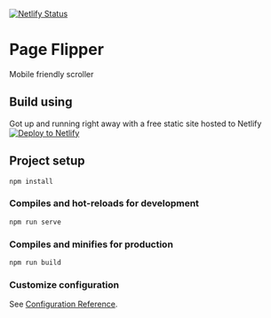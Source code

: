 [![Netlify Status](https://api.netlify.com/api/v1/badges/73e20f7e-2cb6-4daa-a100-84841039ba63/deploy-status)](https://app.netlify.com/sites/page-flipper/deploys)

# Page Flipper

Mobile friendly scroller

## Build using

Got up and running right away with a free static site hosted to Netlify
[![Deploy to Netlify](https://www.netlify.com/img/deploy/button.svg)](https://app.netlify.com/start/deploy?repository=https://github.com/Tocseoj/gluten-free-starter)

## Project setup

```
npm install
```

### Compiles and hot-reloads for development

```
npm run serve
```

### Compiles and minifies for production

```
npm run build
```

### Customize configuration

See [Configuration Reference](https://cli.vuejs.org/config/).
